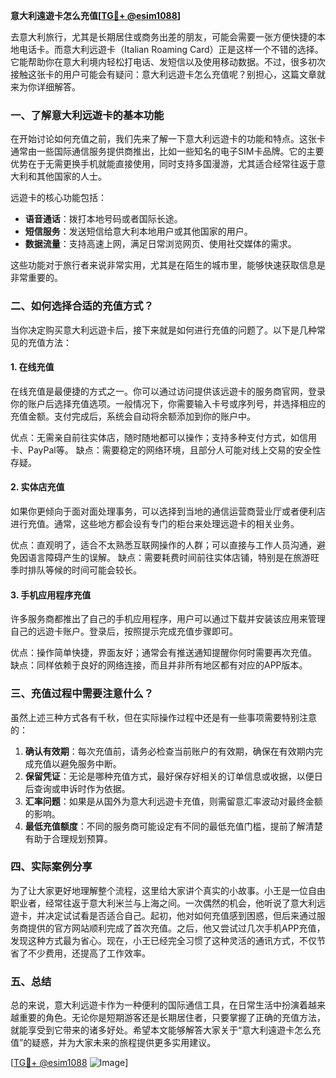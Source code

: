 **意大利遠遊卡怎么充值[[TG💪+ @esim1088](https://t.me/s/esim1088)]**

去意大利旅行，尤其是长期居住或商务出差的朋友，可能会需要一张方便快捷的本地电话卡。而意大利远遊卡（Italian Roaming Card）正是这样一个不错的选择。它能帮助你在意大利境内轻松打电话、发短信以及使用移动数据。不过，很多初次接触这张卡的用户可能会有疑问：意大利远遊卡怎么充值呢？别担心，这篇文章就来为你详细解答。

### 一、了解意大利远遊卡的基本功能

在开始讨论如何充值之前，我们先来了解一下意大利远遊卡的功能和特点。这张卡通常由一些国际通信服务提供商推出，比如一些知名的电子SIM卡品牌。它的主要优势在于无需更换手机就能直接使用，同时支持多国漫游，尤其适合经常往返于意大利和其他国家的人士。

远遊卡的核心功能包括：
- **语音通话**：拨打本地号码或者国际长途。
- **短信服务**：发送短信给意大利本地用户或其他国家的用户。
- **数据流量**：支持高速上网，满足日常浏览网页、使用社交媒体的需求。

这些功能对于旅行者来说非常实用，尤其是在陌生的城市里，能够快速获取信息是非常重要的。

### 二、如何选择合适的充值方式？

当你决定购买意大利远遊卡后，接下来就是如何进行充值的问题了。以下是几种常见的充值方法：

#### 1. 在线充值
在线充值是最便捷的方式之一。你可以通过访问提供该远遊卡的服务商官网，登录你的账户后选择充值选项。一般情况下，你需要输入卡号或序列号，并选择相应的充值金额。支付完成后，系统会自动将余额添加到你的账户中。

优点：无需亲自前往实体店，随时随地都可以操作；支持多种支付方式，如信用卡、PayPal等。
缺点：需要稳定的网络环境，且部分人可能对线上交易的安全性存疑。

#### 2. 实体店充值
如果你更倾向于面对面处理事务，可以选择到当地的通信运营商营业厅或者便利店进行充值。通常，这些地方都会设有专门的柜台来处理远遊卡的相关业务。

优点：直观明了，适合不太熟悉互联网操作的人群；可以直接与工作人员沟通，避免因语言障碍产生的误解。
缺点：需要耗费时间前往实体店铺，特别是在旅游旺季时排队等候的时间可能会较长。

#### 3. 手机应用程序充值
许多服务商都推出了自己的手机应用程序，用户可以通过下载并安装该应用来管理自己的远遊卡账户。登录后，按照提示完成充值步骤即可。

优点：操作简单快捷，界面友好；通常会有推送通知提醒你何时需要再次充值。
缺点：同样依赖于良好的网络连接，而且并非所有地区都有对应的APP版本。

### 三、充值过程中需要注意什么？

虽然上述三种方式各有千秋，但在实际操作过程中还是有一些事项需要特别注意的：

1. **确认有效期**：每次充值前，请务必检查当前账户的有效期，确保在有效期内完成充值以避免服务中断。
2. **保留凭证**：无论是哪种充值方式，最好保存好相关的订单信息或收据，以便日后查询或申诉时作为依据。
3. **汇率问题**：如果是从国外为意大利远遊卡充值，则需留意汇率波动对最终金额的影响。
4. **最低充值额度**：不同的服务商可能设定有不同的最低充值门槛，提前了解清楚有助于合理规划预算。

### 四、实际案例分享

为了让大家更好地理解整个流程，这里给大家讲个真实的小故事。小王是一位自由职业者，经常往返于意大利米兰与上海之间。一次偶然的机会，他听说了意大利远遊卡，并决定试试看是否适合自己。起初，他对如何充值感到困惑，但后来通过服务商提供的官方网站顺利完成了首次充值。之后，他又尝试过几次手机APP充值，发现这种方式最为省心。现在，小王已经完全习惯了这种灵活的通讯方式，不仅节省了不少费用，还提高了工作效率。

### 五、总结

总的来说，意大利远遊卡作为一种便利的国际通信工具，在日常生活中扮演着越来越重要的角色。无论你是短期游客还是长期居住者，只要掌握了正确的充值方法，就能享受到它带来的诸多好处。希望本文能够解答大家关于“意大利遠遊卡怎么充值”的疑惑，并为大家未来的旅程提供更多实用建议。

[[TG💪+ @esim1088](https://t.me/s/esim1088) ![Image](https://i.postimg.cc/4NQfJmqS/Snipaste-2025-05-13-00-14-12.png)]